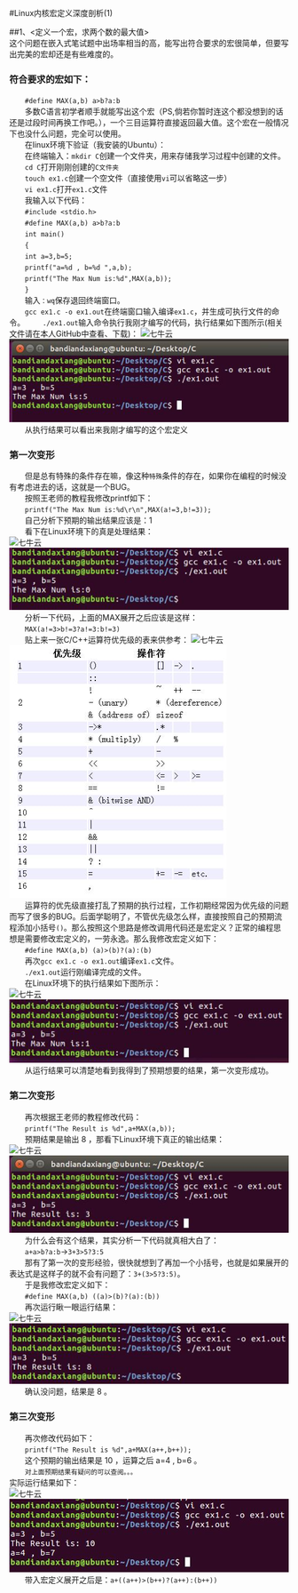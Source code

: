 #Linux内核宏定义深度剖析(1)

##1、<定义一个宏，求两个数的最大值></br>
这个问题在嵌入式笔试题中出场率相当的高，能写出符合要求的宏很简单，但要写出完美的宏却还是有些难度的。</br>
### 符合要求的宏如下：</br>
　　`#define MAX(a,b) a>b?a:b`</br>
　　多数C语言初学者顺手就能写出这个宏（PS,倘若你暂时连这个都没想到的话还是过段时间再换工作吧。），一个三目运算符直接返回最大值。这个宏在一般情况下也没什么问题，完全可以使用。</br>
　　在linux环境下验证（我安装的Ubuntu）：</br>
　　在终端输入：`mkdir C`创建一个文件夹，用来存储我学习过程中创建的文件。</br>
　　`cd C`打开刚刚创建的`C文件夹`</br>
　　`touch ex1.c`创建一个空文件（直接使用`vi`可以省略这一步）</br>
　　`vi ex1.c`打开`ex1.c`文件</br>
　　我输入以下代码：</br>
　　`#include <stdio.h>`</br>
　　`#define MAX(a,b) a>b?a:b`</br>
　　`int main()`</br>
　　`{`</br>
　　`int a=3,b=5;`</br>
　　`printf("a=%d , b=%d ",a,b);`</br>
　　`printf("The Max Num is:%d",MAX(a,b));`</br>
　　`}`</br>
　　输入`：wq`保存退回终端窗口。</br>
　　`gcc ex1.c -o ex1.out`在终端窗口输入编译`ex1.c`，并生成可执行文件的命令。
　　`./ex1.out`输入命令执行我刚才编写的代码，执行结果如下图所示(相关文件请在本人GitHub中查看、下载)：
![七牛云](http://pcnwqhy39.bkt.clouddn.com/LinuxKernel-1-1.JPG)</br>
![GitHub](https://github.com/bandianxuediao/MacroDefinitionInTheLinuxKernel/blob/master/Photo/LinuxKernel-1-1.JPG)</br>
　　从执行结果可以看出来我刚才编写的这个宏定义
### 第一次变形
　　但是总有特殊的条件存在嘛，像这种`特殊`条件的存在，如果你在编程的时候没有考虑进去的话，这就是一个BUG。</br>
　　按照王老师的教程我修改printf如下：</br>
　　`printf("The Max Num is:%d\r\n",MAX(a!=3,b!=3));`</br>
　　自己分析下预期的输出结果应该是：1</br>
　　看下在Linux环境下的真是处理结果：</br>
![七牛云](http://pcnwqhy39.bkt.clouddn.com/LinuxKernel-1-2.JPG)</br>
![GitHub](https://github.com/bandianxuediao/MacroDefinitionInTheLinuxKernel/blob/master/Photo/LinuxKernel-1-2.JPG)</br>
　　分析一下代码，上面的MAX展开之后应该是这样：</br>
　　`MAX(a!=3>b!=3?a!=3:b!=3)`</br>
　　贴上来一张C/C++运算符优先级的表来供参考：
![七牛云](http://pcnwqhy39.bkt.clouddn.com/LinuxKernel-1-3.jpg)</br>
![GitHub](https://github.com/bandianxuediao/MacroDefinitionInTheLinuxKernel/blob/master/Photo/LinuxKernel-1-3.jpg)</br>
　　运算符的优先级直接打乱了预期的执行过程，工作初期经常因为优先级的问题而写了很多的BUG。后面学聪明了，不管优先级怎么样，直接按照自己的预期流程添加小括号`()`。那么按照这个思路是修改调用代码还是宏定义？正常的编程思想是需要修改宏定义的，一劳永逸。那么我修改宏定义如下：</br>
　　`#define MAX(a,b) (a)>(b)?(a):(b)`</br>
　　再次`gcc ex1.c -o ex1.out`编译`ex1.c`文件。</br>
　　`./ex1.out`运行刚编译完成的文件。</br>
　　在Linux环境下的执行结果如下图所示：</br>
![七牛云](http://pcnwqhy39.bkt.clouddn.com/LinuxKernel-1-4.jpg)</br>
![GitHub](https://github.com/bandianxuediao/MacroDefinitionInTheLinuxKernel/blob/master/Photo/LinuxKernel-1-4.jpg)</br>
　　从运行结果可以清楚地看到我得到了预期想要的结果，第一次变形成功。</br>
### 第二次变形</br>
　　再次根据王老师的教程修改代码：</br>
　　`printf("The Result is %d",a+MAX(a,b));`</br>
　　预期结果是输出 8 ，那看下Linux环境下真正的输出结果：</br>
![七牛云](http://pcnwqhy39.bkt.clouddn.com/LinuxKernel-1-5.jpg)</br>
![GitHub](https://github.com/bandianxuediao/MacroDefinitionInTheLinuxKernel/blob/master/Photo/LinuxKernel-1-5.jpg)</br>
　　为什么会有这个结果，其实分析一下代码就真相大白了：</br>
　　`a+a>b?a:b`->`3+3>5?3:5`</br>
　　那有了第一次的变形经验，很快就想到了再加一个小括号，也就是如果展开的表达式是这样子的就不会有问题了：`3+(3>5?3:5)`。</br>
　　于是我修改宏定义如下：</br>
　　`#define MAX(a,b) ((a)>(b)?(a):(b))`</br>
　　再次运行瞅一眼运行结果：</br>
![七牛云](http://pcnwqhy39.bkt.clouddn.com/LinuxKernel-1-6.jpg)</br>
![GitHub](https://github.com/bandianxuediao/MacroDefinitionInTheLinuxKernel/blob/master/Photo/LinuxKernel-1-6.jpg)</br>
　　确认没问题，结果是 8 。</br>
### 第三次变形</br>
　　再次修改代码如下：</br>
　　`printf("The Result is %d",a+MAX(a++,b++));`</br>
　　这个预期的输出结果是 10 ，运算之后 a=4 , b=6 。</br>
　　`对上面预期结果有疑问的可以查阅。。。`</br>
   实际运行结果如下：</br>
![七牛云](http://pcnwqhy39.bkt.clouddn.com/LinuxKernel-1-7.JPG)</br>
![GitHub](https://github.com/bandianxuediao/MacroDefinitionInTheLinuxKernel/blob/master/Photo/LinuxKernel-1-7.JPG)</br>
　　带入宏定义展开之后是：`a+((a++)>(b++)?(a++):(b++))`





















</br>
</br></br></br></br></br></br></br></br></br>